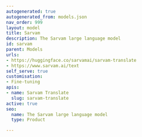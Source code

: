 ```yaml
---
autogenerated: true
autogenerated_from: models.json
nav_order: 999
layout: model
title: Sarvam
description: The Sarvam large language model
id: sarvam
parent: Models
urls:
- https://huggingface.co/sarvamai/sarvam-translate
- https://www.sarvam.ai/text
self_serve: true
customisation:
- Fine-tuning
apis:
- name: Sarvam Translate
  slug: sarvam-translate
active: true
seo:
  name: The Sarvam large language model
  type: Product

---
```


